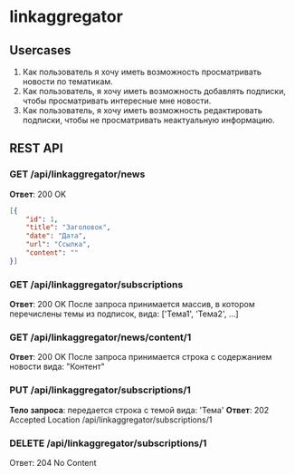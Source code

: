 # linkaggregator

## Usercases

1. Как пользователь я хочу иметь возможность просматривать новости по тематикам.
1. Как пользователь, я хочу иметь возможность добавлять подписки, чтобы просматривать интересные мне новости.
1. Как пользователь, я хочу иметь возможность редактировать подписки, чтобы не просматривать неактуальную информацию.

## REST API

### GET /api/linkaggregator/news

**Ответ**: 200 OK
```json
[{
    "id": 1, 
    "title": "Заголовок",
    "date": "Дата",
    "url": "Ссылка",
    "content": ""
}]
```

### GET /api/linkaggregator/subscriptions

**Ответ**: 200 OK
После запроса принимается массив, в котором перечислены темы из подписок, вида: ['Тема1', 'Тема2', ...]


### GET /api/linkaggregator/news/content/1

**Ответ**: 200 OK
После запроса принимается строка с содержанием новости вида: "Контент"


### PUT /api/linkaggregator/subscriptions/1

**Тело запроса**: передается строка с темой вида: 'Тема'
**Ответ**: 202 Accepted Location /api/linkaggregator/subscriptions/1


### DELETE /api/linkaggregator/subscriptions/1

Ответ: 204 No Content

